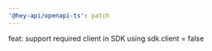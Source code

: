 ```yaml
---
'@hey-api/openapi-ts': patch
---
```


feat: support required client in SDK using sdk.client = false
